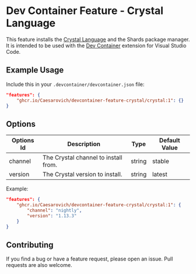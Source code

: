 #  Dev Container Feature - Crystal Language

This feature installs the [Crystal Language](https://crystal-lang.org/) and the Shards package manager. It is intended to be used with the [Dev Container](https://code.visualstudio.com/docs/remote/containers) extension for Visual Studio Code. 

## Example Usage

Include this in your `.devcontainer/devcontainer.json` file:

```json
"features": {
    "ghcr.io/Caesarovich/devcontainer-feature-crystal/crystal:1": {}
}
```

## Options

| Options Id | Description | Type | Default Value |
|-----|-----|-----|-----|
| channel | The Crystal channel to install from. | string | stable |
| version | The Crystal version to install. | string | latest |

Example:

```json
"features": {
    "ghcr.io/Caesarovich/devcontainer-feature-crystal/crystal:1": {
        "channel": "nightly",
        "version": "1.13.3"
    }
}
```

## Contributing

If you find a bug or have a feature request, please open an issue. Pull requests are also welcome.

